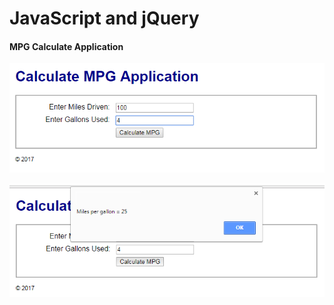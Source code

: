 # JavaScript and jQuery 

#### MPG Calculate Application

![Example](/murach-javascript-jquery/ch-2/ch-2-screenshot-1.png "MPG Calculate Form")

![Example](/murach-javascript-jquery/ch-2/ch-2-screenshot-2.png "MPG Calculate Results")





